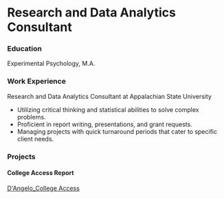 # Research and Data Analytics Consultant

### Education
Experimental Psychology, M.A.

### Work Experience
Research and Data Analytics Consultant at Appalachian State University
- Utilizing critical thinking and statistical abilities to solve complex problems.
- Proficient in report writing, presentations, and grant requests.
- Managing projects with quick turnaround periods that cater to specific client needs.

### Projects
#### College Access Report
[D'Angelo_College Access](https://docs.google.com/document/d/19Ba7CJO-BtEJCxi43tHvBTfXptZZw_JnI9ebRlY_AR8/edit?usp=sharing)
